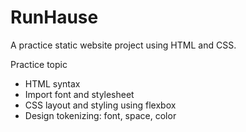 # RunHause

A practice static website project using HTML and CSS.

Practice topic
- HTML syntax
- Import font and stylesheet
- CSS layout and styling using flexbox
- Design tokenizing: font, space, color
